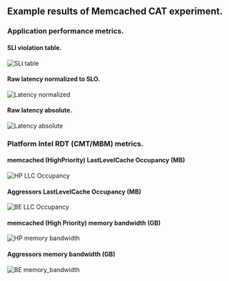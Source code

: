 <!--
 Copyright (c) 2017 Intel Corporation

 Licensed under the Apache License, Version 2.0 (the "License");
 you may not use this file except in compliance with the License.
 You may obtain a copy of the License at

      http://www.apache.org/licenses/LICENSE-2.0

 Unless required by applicable law or agreed to in writing, software
 distributed under the License is distributed on an "AS IS" BASIS,
 WITHOUT WARRANTIES OR CONDITIONS OF ANY KIND, either express or implied.
 See the License for the specific language governing permissions and
 limitations under the License.
-->

## Example results of Memcached CAT experiment.

### Application performance metrics.

#### SLI violation table.

![SLI table](latency-table.png)

#### Raw latency normalized to SLO.

![Latency normalized](hp_latency_normalized.png)

#### Raw latency absolute.

![Latency absolute](hp_latency_absolute_us.png)

### Platform Intel RDT (CMT/MBM) metrics.

#### memcached (HighPriority) LastLevelCache Occupancy (MB)

![HP LLC Occupancy](hp_llc_occupancy_mb.png)

#### Aggressors LastLevelCache Occupancy (MB)

![BE LLC Occupancy](be_llc_occupancy_mb.png)

#### memcached (High Priority) memory bandwidth (GB)

![HP memory bandwidth](hp_membw_gb.png)

#### Aggressors memory bandwidth (GB)

![BE memory_bandwidth](be_membw_gb.png)
